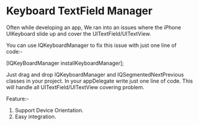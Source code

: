 Keyboard TextField Manager
==========================
Often while developing an app, We ran into an issues where the iPhone UIKeyboard slide up and cover the UITextField/UITextView.

You can use IQKeyboardManager to fix this issue with just one line of code:-

[IQKeyBoardManager installKeyboardManager];


Just drag and drop IQKeyboardManager and IQSegmentedNextPrevious classes in your project. In your appDelegate write just one line of code. This will handle all UITextField/UITextView covering problem.


Feature:-
1) Support Device Orientation.
2) Easy integration.